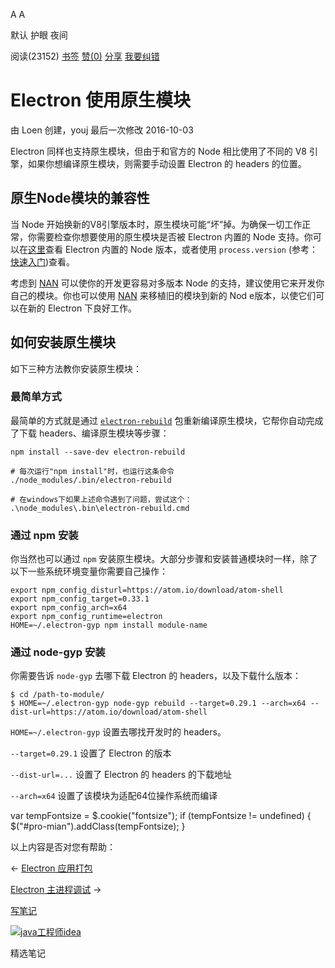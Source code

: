 [](javascript:; "折叠/展开")[](javascript:; "视觉主题设置")

A A

默认 护眼 夜间

阅读(23152) [书签](javascript:;) [赞(0)](javascript:;) [分享](javascript:; "分享") [我要纠错](/edit/electronmanual/eqsc1qko)

Electron 使用原生模块
===============

由 Loen 创建，youj 最后一次修改 2016-10-03

Electron 同样也支持原生模块，但由于和官方的 Node 相比使用了不同的 V8 引擎，如果你想编译原生模块，则需要手动设置 Electron 的 headers 的位置。

原生Node模块的兼容性
------------

当 Node 开始换新的V8引擎版本时，原生模块可能“坏”掉。为确保一切工作正常，你需要检查你想要使用的原生模块是否被 Electron 内置的 Node 支持。你可以在[这里](https://github.com/electron/electron/releases)查看 Electron 内置的 Node 版本，或者使用 `process.version` (参考：[快速入门](https://www.w3cschool.cn/electronmanual/p9al1qkx.html))查看。

考虑到 [NAN](https://github.com/nodejs/nan/) 可以使你的开发更容易对多版本 Node 的支持，建议使用它来开发你自己的模块。你也可以使用 [NAN](https://github.com/nodejs/nan/) 来移植旧的模块到新的 Nod e版本，以使它们可以在新的 Electron 下良好工作。

如何安装原生模块
--------

如下三种方法教你安装原生模块：

### 最简单方式

最简单的方式就是通过 [`electron-rebuild`](https://github.com/paulcbetts/electron-rebuild) 包重新编译原生模块，它帮你自动完成了下载 headers、编译原生模块等步骤：

    npm install --save-dev electron-rebuild
    
    # 每次运行"npm install"时，也运行这条命令
    ./node_modules/.bin/electron-rebuild
    
    # 在windows下如果上述命令遇到了问题，尝试这个：
    .\node_modules\.bin\electron-rebuild.cmd
    

### 通过 npm 安装

你当然也可以通过 `npm` 安装原生模块。大部分步骤和安装普通模块时一样，除了以下一些系统环境变量你需要自己操作：

    export npm_config_disturl=https://atom.io/download/atom-shell
    export npm_config_target=0.33.1
    export npm_config_arch=x64
    export npm_config_runtime=electron
    HOME=~/.electron-gyp npm install module-name
    

### 通过 node-gyp 安装

你需要告诉 `node-gyp` 去哪下载 Electron 的 headers，以及下载什么版本：

    $ cd /path-to-module/
    $ HOME=~/.electron-gyp node-gyp rebuild --target=0.29.1 --arch=x64 --dist-url=https://atom.io/download/atom-shell
    

`HOME=~/.electron-gyp` 设置去哪找开发时的 headers。

`--target=0.29.1` 设置了 Electron 的版本

`--dist-url=...` 设置了 Electron 的 headers 的下载地址

`--arch=x64` 设置了该模块为适配64位操作系统而编译

var tempFontsize = $.cookie("fontsize"); if (tempFontsize != undefined) { $("#pro-mian").addClass(tempFontsize); }

以上内容是否对您有帮助：

← [Electron 应用打包](/electronmanual/cexo1qkn.html "上一篇：Electron 应用打包")

[Electron 主进程调试](/electronmanual/u59k1qkp.html "下一篇：Electron 主进程调试") →

[写笔记](javascript:;)

[![java工程师idea](/attachments/image/20190115/1547553980272487.png)](https://www.w3cschool.cn/minicourse/play/javabasics_idea_my)

精选笔记